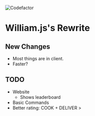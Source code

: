 ![Codefactor](https://www.codefactor.io/repository/github/tnthacker2015/wills-rewrite/badge)
# William.js's Rewrite
## New Changes
- Most things are in client.
- Faster?

## TODO
- Website
	- Shows leaderboard
- Basic Commands
- Better rating: COOK + DELIVER >